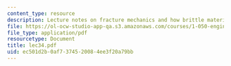 ```yaml
---
content_type: resource
description: Lecture notes on fracture mechanics and how brittle materials fail.
file: https://ol-ocw-studio-app-qa.s3.amazonaws.com/courses/1-050-engineering-mechanics-i-fall-2007/ec501d2b0af7374520084ee3f20a79bb_lec34.pdf
file_type: application/pdf
resourcetype: Document
title: lec34.pdf
uid: ec501d2b-0af7-3745-2008-4ee3f20a79bb
---
```

